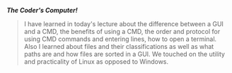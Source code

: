 _**The Coder's Computer!**_

> I have learned in today's lecture about the difference between a GUI and a CMD, the benefits of using a CMD, the order and protocol for using CMD commands and entering lines, how to open a terminal. Also I learned about files and their classifications as well as what paths are and how files are sorted in a GUI. We touched on the utility and practicality of Linux as opposed to Windows.